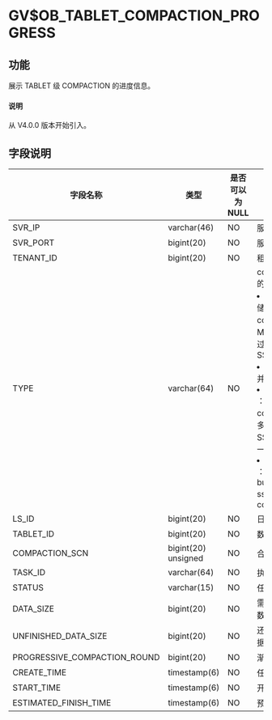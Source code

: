 # GV$OB_TABLET_COMPACTION_PROGRESS

## 功能

展示 TABLET 级 COMPACTION 的进度信息。

<main id="notice" type='explain'>
  <h4>说明</h4>
  <p>从 V4.0.0 版本开始引入。</p>
</main>

## 字段说明

|             字段名称             |      类型      | 是否可以为 NULL |                                            描述                                            |
|------------------------------|--------------|------------|--------|
| SVR_IP                       | varchar(46)  | NO         | 服务器 IP 地址                                                                                |
| SVR_PORT                     | bigint(20)   | NO         | 服务器端口号|
| TENANT_ID                    | bigint(20)   | NO         | 租户 ID |
| TYPE                         | varchar(64)  | NO         | compaction 的类型 <li> `MINI` ：转储/L0 compaction，Memtable 通过转储变成 SSTable   <li> `MAJOR` ：合并   <li> `MINI MINOR` ：L1 compaction，多个 Mini SSTable 合成一个   <li> `BUF MINOR` ：生成特殊的 buf minor sstable 的 compaction    |
| LS_ID                        | bigint(20)   | NO         | 日志流 ID|
| TABLET_ID                    | bigint(20)   | NO         | 数据分片 ID                                                                                  |
| COMPACTION_SCN                      | bigint(20) unsigned   | NO         | 合并版本信息|
| TASK_ID                      | varchar(64)  | NO         | 执行的 Trace                                                                                |
| STATUS                       | varchar(15)  | NO         | 任务状态  |
| DATA_SIZE                    | bigint(20)   | NO         | 需要扫描的总数据量                                                                                |
| UNFINISHED_DATA_SIZE         | bigint(20)   | NO         | 还未扫描的数据量                                                                                 |
| PROGRESSIVE_COMPACTION_ROUND | bigint(20)   | NO         | 渐近合并轮次|
| CREATE_TIME                  | timestamp(6) | NO         | 任务创建时间|
| START_TIME                   | timestamp(6) | NO         | 开始时间  |
| ESTIMATED_FINISH_TIME        | timestamp(6) | NO         | 预计完成时间|
